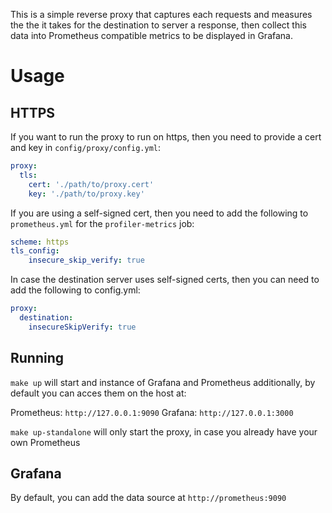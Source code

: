 This is a simple reverse proxy that captures each requests and measures the the it takes for the destination to server a response, then collect this data into 
Prometheus compatible metrics to be displayed in Grafana.

# Usage

## HTTPS

If you want to run the proxy to run on https, then you need to provide a cert and key in `config/proxy/config.yml`:

```yml
proxy:
  tls:
    cert: './path/to/proxy.cert'
    key: './path/to/proxy.key'
```

If you are using a self-signed cert, then you need to add the following to `prometheus.yml` for the `profiler-metrics` job:

```yml
scheme: https
tls_config:
    insecure_skip_verify: true
```

In case the destination server uses self-signed certs, then you can need to add the following to config.yml:

```yml
proxy:
  destination:
    insecureSkipVerify: true
```

## Running

`make up` will start and instance of Grafana and Prometheus additionally, by default you can acces them on the host at:

Prometheus: `http://127.0.0.1:9090`
Grafana: `http://127.0.0.1:3000`

`make up-standalone` will only start the proxy, in case you already have your own Prometheus

## Grafana

By default, you can add the data source at `http://prometheus:9090`
